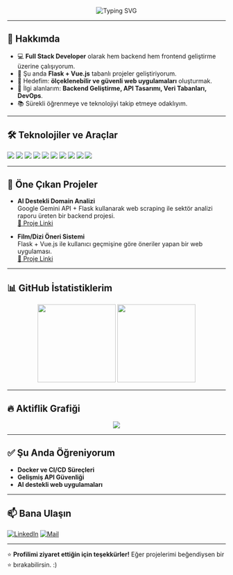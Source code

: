 <!-- Banner -->
<p align="center">
  <img src="https://readme-typing-svg.herokuapp.com?font=Fira+Code&weight=500&size=28&pause=1000&color=4CAF50&center=true&vCenter=true&width=600&lines=👋+Merhaba,+Ben+Oğuzhan!;💻+Full+Stack+Developer;🌱+Öğrenmeyi+ve+Üretmeyi+Seviyorum" alt="Typing SVG" />
</p>

---

## 🚀 Hakkımda
- 💻 **Full Stack Developer** olarak hem backend hem frontend geliştirme üzerine çalışıyorum.
- 🌱 Şu anda **Flask + Vue.js** tabanlı projeler geliştiriyorum.
- 📌 Hedefim: **ölçeklenebilir ve güvenli web uygulamaları** oluşturmak.
- 🎯 İlgi alanlarım: **Backend Geliştirme, API Tasarımı, Veri Tabanları, DevOps**.
- 📚 Sürekli öğrenmeye ve teknolojiyi takip etmeye odaklıyım.

---

## 🛠️ Teknolojiler ve Araçlar
<p>
  <img src="https://img.shields.io/badge/-Python-3776AB?logo=python&logoColor=white" />
  <img src="https://img.shields.io/badge/-Flask-000000?logo=flask&logoColor=white" />
  <img src="https://img.shields.io/badge/-Vue.js-4FC08D?logo=vue.js&logoColor=white" />
  <img src="https://img.shields.io/badge/-JavaScript-F7DF1E?logo=javascript&logoColor=black" />
  <img src="https://img.shields.io/badge/-PostgreSQL-336791?logo=postgresql&logoColor=white" />
  <img src="https://img.shields.io/badge/-C%23-239120?logo=c-sharp&logoColor=white" />
  <img src="https://img.shields.io/badge/-HTML5-E34F26?logo=html5&logoColor=white" />
  <img src="https://img.shields.io/badge/-CSS3-1572B6?logo=css3&logoColor=white" />
  <img src="https://img.shields.io/badge/-Docker-2496ED?logo=docker&logoColor=white" />
  <img src="https://img.shields.io/badge/-Git-F05032?logo=git&logoColor=white" />
</p>

---

## 📌 Öne Çıkan Projeler
- **AI Destekli Domain Analizi**  
  Google Gemini API + Flask kullanarak web scraping ile sektör analizi raporu üreten bir backend projesi.  
  [🔗 Proje Linki](https://github.com/syloguzhan/AnalysisReportNew)

- **Film/Dizi Öneri Sistemi**  
  Flask + Vue.js ile kullanıcı geçmişine göre öneriler yapan bir web uygulaması.  
  [🔗 Proje Linki](https://github.com/syloguzhan/MovieMate)

---

## 📊 GitHub İstatistiklerim
<p align="center">
  <img src="https://github-readme-stats.vercel.app/api?username=syloguzhan&show_icons=true&theme=radical" height="180" />
  <img src="https://github-readme-stats.vercel.app/api/top-langs/?username=syloguzhan&layout=compact&theme=radical" height="180" />
</p>

---

## 🔥 Aktiflik Grafiği
<p align="center">
  <img src="https://github-readme-activity-graph.vercel.app/graph?username=syloguzhan&theme=react-dark&hide_border=true" />
</p>

---

## ✅ Şu Anda Öğreniyorum
- **Docker ve CI/CD Süreçleri**
- **Gelişmiş API Güvenliği**
- **AI destekli web uygulamaları**

---

## 📫 Bana Ulaşın
[![LinkedIn](https://img.shields.io/badge/-LinkedIn-0077B5?logo=linkedin&logoColor=white)](https://www.linkedin.com/in/o%C4%9Fuzhan-soylu-a43831273/)
[![Mail](https://img.shields.io/badge/-Email-D14836?logo=gmail&logoColor=white)](mailto:oguzhansoylu866@gmail.com)

---

⭐ **Profilimi ziyaret ettiğin için teşekkürler!** Eğer projelerimi beğendiysen bir ⭐ bırakabilirsin. :)

